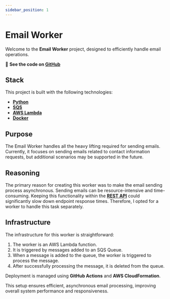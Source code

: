 ```yaml
---
sidebar_position: 1
---
```


# Email Worker

Welcome to the **Email Worker** project, designed to efficiently handle email operations.

🚀 **See the code on [GitHub](https://github.com/itsadeadh2/email-sender-worker)**

## Stack

This project is built with the following technologies:
- **[Python](https://www.python.org/)**
- **[SQS](https://aws.amazon.com/sqs/)**
- **[AWS Lambda](https://aws.amazon.com/ecs/)**
- **[Docker](https://docs.docker.com/guides/docker-overview/)**

## Purpose

The Email Worker handles all the heavy lifting required for sending emails. Currently, it focuses on sending emails related to contact information requests, but additional scenarios may be supported in the future.

## Reasoning

The primary reason for creating this worker was to make the email sending process asynchronous. Sending emails can be resource-intensive and time-consuming. Keeping this functionality within the **[REST API](/category/rest-api)** could significantly slow down endpoint response times. Therefore, I opted for a worker to handle this task separately.

## Infrastructure

The infrastructure for this worker is straightforward:

1. The worker is an AWS Lambda function.
2. It is triggered by messages added to an SQS Queue.
3. When a message is added to the queue, the worker is triggered to process the message.
4. After successfully processing the message, it is deleted from the queue.

Deployment is managed using **GitHub Actions** and **AWS CloudFormation**.

This setup ensures efficient, asynchronous email processing, improving overall system performance and responsiveness.